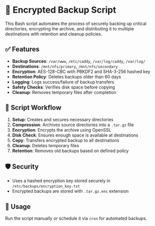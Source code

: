 # 🔐 Encrypted Backup Script

This Bash script automates the process of securely backing up critical directories, encrypting the archive, and distributing it to multiple destinations with retention and cleanup policies.

## ✅ Features

- **Backup Sources**: `/var/www`, `/etc/caddy`, `/var/log/caddy`, `/var/log/`
- **Destinations**: `/mnt/nfs/primary`, `/mnt/nfs/secondary`
- **Encryption**: AES-128-CBC with PBKDF2 and SHA-3-256 hashed key
- **Retention Policy**: Deletes backups older than 60 days
- **Logging**: Logs success/failure of backup transfers
- **Safety Checks**: Verifies disk space before copying
- **Cleanup**: Removes temporary files after completion

## 🧩 Script Workflow

1. **Setup**: Creates and secures necessary directories
2. **Compression**: Archives source directories into a `.tar.gz` file
3. **Encryption**: Encrypts the archive using OpenSSL
4. **Disk Check**: Ensures enough space is available at destinations
5. **Copy**: Transfers encrypted backup to all destinations
6. **Cleanup**: Deletes temporary files
7. **Retention**: Removes old backups based on defined policy

## 🛡️ Security

- Uses a hashed encryption key stored securely in `/etc/backups/encryption_key.txt`
- Encrypted backups are stored with `.tar.gz.enc` extension

## 📌 Usage

Run the script manually or schedule it via `cron` for automated backups.

